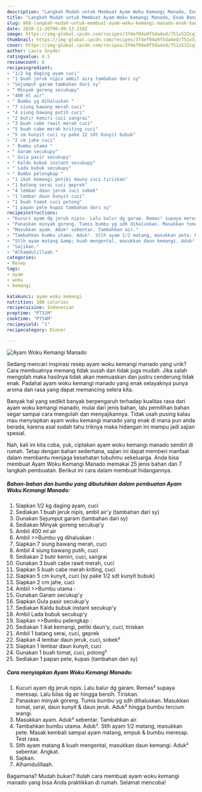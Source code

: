 ```yaml
---
description: "Langkah Mudah untuk Membuat Ayam Woku Kemangi Manado, Enak Banget"
title: "Langkah Mudah untuk Membuat Ayam Woku Kemangi Manado, Enak Banget"
slug: 868-langkah-mudah-untuk-membuat-ayam-woku-kemangi-manado-enak-banget
date: 2020-11-26T06:49:13.218Z
image: https://img-global.cpcdn.com/recipes/3f4ef04a9f5da4ed/751x532cq70/ayam-woku-kemangi-manado-foto-resep-utama.jpg
thumbnail: https://img-global.cpcdn.com/recipes/3f4ef04a9f5da4ed/751x532cq70/ayam-woku-kemangi-manado-foto-resep-utama.jpg
cover: https://img-global.cpcdn.com/recipes/3f4ef04a9f5da4ed/751x532cq70/ayam-woku-kemangi-manado-foto-resep-utama.jpg
author: Laura Snyder
ratingvalue: 4.5
reviewcount: 8
recipeingredient:
- "1/2 kg daging ayam cuci"
- "1 buah jeruk nipis ambil airy tambahan dari sy"
- "Sejumput garam tambahan dari sy"
- " Minyak goreng secukupy"
- "400 ml air"
- " Bumbu yg dihaluskan "
- "7 siung bawang merah cuci"
- "4 siung bawang putih cuci"
- "2 butir kemiri cuci sangrai"
- "3 buah cabe rawit merah cuci"
- "5 buah cabe merah kriting cuci"
- "5 cm kunyit cuci sy pake 12 sdt kunyit bubuk"
- "2 cm jahe cuci"
- " Bumbu utama "
- " Garam secukupy"
- " Gula pasir secukupy"
- " Kaldu bubuk instant secukupy"
- " Lada bubuk secukupy"
- " Bumbu pelengkap "
- "1 ikat kemangi petiki dauny cuci tiriskan"
- "1 batang serai cuci geprek"
- "4 lembar daun jeruk cuci sobek"
- "1 lembar daun kunyit cuci"
- "1 buah tomat cuci potong"
- "1 papan pete kupas tambahan dari sy"
recipeinstructions:
- "Kucuri ayam dg jeruk nipis. Lalu balur dg garam. Remas² supaya meresap. Lalu bilas dg air hingga bersih. Tiriskan."
- "Panaskan minyak goreng. Tumis bumbu yg sdh dihaluskan. Masukkan tomat, serai, daun kunyit &amp; daun jeruk. Aduk² hingga bumbu tercium wangi."
- "Masukkan ayam. Aduk² sebentar. Tambahkan air."
- "Tambahkan bumbu utama. Aduk². Stlh ayam 1/2 matang, masukkan pete. Masak kembali sampai ayam matang, empuk &amp; bumbu meresap. Test rasa."
- "Stlh ayam matang &amp; kuah mengental, masukkan daun kemangi. Aduk² sebentar. Angkat."
- "Sajikan."
- "Alhamdulillaah."
categories:
- Resep
tags:
- ayam
- woku
- kemangi

katakunci: ayam woku kemangi 
nutrition: 100 calories
recipecuisine: Indonesian
preptime: "PT31M"
cooktime: "PT54M"
recipeyield: "1"
recipecategory: Dinner

---
```



![Ayam Woku Kemangi Manado](https://img-global.cpcdn.com/recipes/3f4ef04a9f5da4ed/751x532cq70/ayam-woku-kemangi-manado-foto-resep-utama.jpg)

Sedang mencari inspirasi resep ayam woku kemangi manado yang unik? Cara membuatnya memang tidak susah dan tidak juga mudah. Jika salah mengolah maka hasilnya tidak akan memuaskan dan justru cenderung tidak enak. Padahal ayam woku kemangi manado yang enak selayaknya punya aroma dan rasa yang dapat memancing selera kita.



Banyak hal yang sedikit banyak berpengaruh terhadap kualitas rasa dari ayam woku kemangi manado, mulai dari jenis bahan, lalu pemilihan bahan segar sampai cara mengolah dan menyajikannya. Tidak usah pusing kalau mau menyiapkan ayam woku kemangi manado yang enak di mana pun anda berada, karena asal sudah tahu triknya maka hidangan ini mampu jadi sajian spesial.


Nah, kali ini kita coba, yuk, ciptakan ayam woku kemangi manado sendiri di rumah. Tetap dengan bahan sederhana, sajian ini dapat memberi manfaat dalam membantu menjaga kesehatan tubuhmu sekeluarga. Anda bisa membuat Ayam Woku Kemangi Manado memakai 25 jenis bahan dan 7 langkah pembuatan. Berikut ini cara dalam membuat hidangannya.

<!--inarticleads1-->

##### Bahan-bahan dan bumbu yang dibutuhkan dalam pembuatan Ayam Woku Kemangi Manado:

1. Siapkan 1/2 kg daging ayam, cuci
1. Sediakan 1 buah jeruk nipis, ambil air&#39;y (tambahan dari sy)
1. Gunakan Sejumput garam (tambahan dari sy)
1. Sediakan  Minyak goreng secukup&#39;y
1. Ambil 400 ml air
1. Ambil  &gt;&gt;Bumbu yg dihaluskan :
1. Siapkan 7 siung bawang merah, cuci
1. Ambil 4 siung bawang putih, cuci
1. Sediakan 2 butir kemiri, cuci, sangrai
1. Gunakan 3 buah cabe rawit merah, cuci
1. Siapkan 5 buah cabe merah kriting, cuci
1. Siapkan 5 cm kunyit, cuci (sy pake 1/2 sdt kunyit bubuk)
1. Siapkan 2 cm jahe, cuci
1. Ambil  &gt;&gt;Bumbu utama :
1. Gunakan  Garam secukup&#39;y
1. Siapkan  Gula pasir secukup&#39;y
1. Sediakan  Kaldu bubuk instant secukup&#39;y
1. Ambil  Lada bubuk secukup&#39;y
1. Siapkan  &gt;&gt;Bumbu pelengkap :
1. Sediakan 1 ikat kemangi, petiki daun&#39;y, cuci, tiriskan
1. Ambil 1 batang serai, cuci, geprek
1. Siapkan 4 lembar daun jeruk, cuci, sobek²
1. Siapkan 1 lembar daun kunyit, cuci
1. Gunakan 1 buah tomat, cuci, potong²
1. Sediakan 1 papan pete, kupas (tambahan dari sy)




<!--inarticleads2-->

##### Cara menyiapkan Ayam Woku Kemangi Manado:

1. Kucuri ayam dg jeruk nipis. Lalu balur dg garam. Remas² supaya meresap. Lalu bilas dg air hingga bersih. Tiriskan.
1. Panaskan minyak goreng. Tumis bumbu yg sdh dihaluskan. Masukkan tomat, serai, daun kunyit &amp; daun jeruk. Aduk² hingga bumbu tercium wangi.
1. Masukkan ayam. Aduk² sebentar. Tambahkan air.
1. Tambahkan bumbu utama. Aduk². Stlh ayam 1/2 matang, masukkan pete. Masak kembali sampai ayam matang, empuk &amp; bumbu meresap. Test rasa.
1. Stlh ayam matang &amp; kuah mengental, masukkan daun kemangi. Aduk² sebentar. Angkat.
1. Sajikan.
1. Alhamdulillaah.




Bagaimana? Mudah bukan? Itulah cara membuat ayam woku kemangi manado yang bisa Anda praktikkan di rumah. Selamat mencoba!
